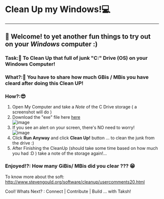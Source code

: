 # Clean Up my Windows!💻
---
## 🚀 Welcome! to yet another fun things to try out on your *Windows* computer :) 

### Task:🏁 To Clean Up that full of junk "C:" Drive (OS) on your Windows Computer!

### What?:🧐 You have to share how much GBis / MBis you have cleard after doing this Clean UP!

### How?:😎
 1. Open My Computer and take a *Note* of the C Drive storage ( a screenshot will do )
 2. Download the "exe" file here [here](https://github.com/taksh-at-khoj/Level1/blob/main/CleanUpWindows/Cleanup.exe) <br>
    ![image](https://github.com/taksh-at-khoj/Level1/assets/170748588/be9fdb4b-5969-4a62-a3f1-1e982f21b6c8)
 4. If you see an alert on your screen, there's NO need to worry! <br>
    ![image](https://github.com/taksh-at-khoj/Level1/assets/170748588/7b2d99be-496b-4e67-a4d4-8e3bf06dd883)
 4. Click **Run Anyway** and click **Clean Up!** button ... to clean the junk from the drive :)
 5. After Finishing the CleanUp (should take some time based on how much you had :D ) take a note of the storage again!... 

### Enjoyed!?: How many GiBis/ MBis did you clear ??? 😁

To know more about the soft: http://www.stevengould.org/software/cleanup/usercomments20.html

Cool! Whats Next? :
	Connect | Contribute | Build ... with Taksh!  
